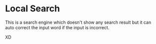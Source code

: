 # Local Search

This is a search engine which doesn't show any search result but it can auto correct the input word if the input is incorrect.

XD
